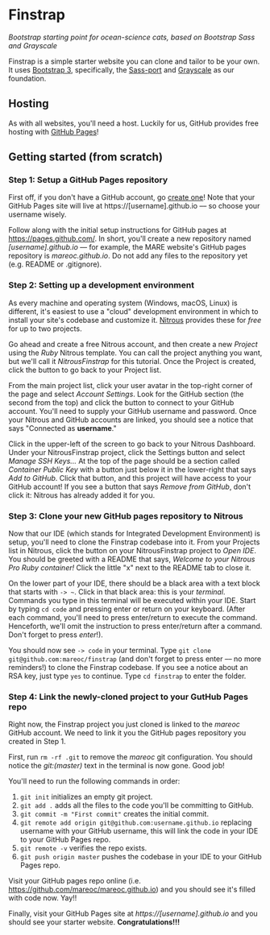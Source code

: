 # Finstrap
_Bootstrap starting point for ocean-science cats, based on Bootstrap Sass and Grayscale_

Finstrap is a simple starter website you can clone and tailor to be your own. It uses [Bootstrap 3](http://getbootstrap.com/), specifically, the [Sass-port](https://github.com/twbs/bootstrap-sass) and [Grayscale](http://startbootstrap.com/template-overviews/grayscale/) as our foundation.

## Hosting
As with all websites, you'll need a host. Luckily for us, GitHub provides free hosting with [GitHub Pages](https://pages.github.com/)!

## Getting started (from scratch)
### Step 1: Setup a GitHub Pages repository
First off, if you don't have a GitHub account, go [create one](https://github.com/join)! Note that your GitHub Pages site will live at https://[username].github.io –– so choose your username wisely.

Follow along with the initial setup instructions for GitHub pages at https://pages.github.com/. In short, you'll create a new repository named _[username].github.io_ –– for example, the MARE website's GitHub pages repository is _mareoc.github.io_. Do not add any files to the repository yet (e.g. README or .gitignore).

### Step 2: Setting up a development environment
As every machine and operating system (Windows, macOS, Linux) is different, it's easiest to use a "cloud" development environment in which to install your site's codebase and customize it. [Nitrous](https://www.nitrous.io/) provides these for _free_ for up to two projects.

Go ahead and create a free Nitrous account, and then create a new _Project_ using the _Ruby_ Nitrous template. You can call the project anything you want, but we'll call it _NitrousFinstrap_ for this tutorial. Once the Project is created, click the button to go back to your Project list.

From the main project list, click your user avatar in the top-right corner of the page and select _Account Settings_. Look for the GitHub section (the second from the top) and click the button to connect to your GitHub account. You'll need to supply your GitHub username and password. Once your Nitrous and GitHub accounts are linked, you should see a notice that says "Connected as __username__."

Click in the upper-left of the screen to go back to your Nitrous Dashboard. Under your NitrousFinstrap project, click the Settings button and select _Manage SSH Keys..._ At the top of the page should be a section called _Container Public Key_ with a button just below it in the lower-right that says _Add to GitHub_. Click that button, and this project will have access to your GitHub account! If you see a button that says _Remove from GitHub_, don't click it: Nitrous has already added it for you.

### Step 3: Clone your new GitHub pages repository to Nitrous
Now that our IDE (which stands for Integrated Development Environment) is setup, you'll need to clone the Finstrap codebase into it. From your Projects list in Nitrous, click the button on your NitrousFinstrap project to _Open IDE_. You should be greeted with a README that says, _Welcome to your Nitrous Pro Ruby container!_ Click the little "x" next to the README tab to close it.

On the lower part of your IDE, there should be a black area with a text block that starts with `-> ~`. Click in that black area: this is your _terminal_. Commands you type in this terminal will be executed within your IDE. Start by typing `cd code` and pressing enter or return on your keyboard. (After each command, you'll need to press enter/return to execute the command. Henceforth, we'll omit the instruction to press enter/return after a command. Don't forget to press _enter_!).

You should now see `-> code` in your terminal. Type `git clone git@github.com:mareoc/finstrap` (and don't forget to press enter –– no more reminders!) to clone the Finstrap codebase. If you see a notice about an RSA key, just type `yes` to continue. Type `cd finstrap` to enter the folder.

### Step 4: Link the newly-cloned project to your GutHub Pages repo
Right now, the Finstrap project you just cloned is linked to the _mareoc_ GitHub account. We need to link it you the GitHub pages repository you created in Step 1.

First, run `rm -rf .git` to remove the _mareoc_ git configuration. You should notice the _git:(master)_ text in the terminal is now gone. Good job!

You'll need to run the following commands in order:
1. `git init` initializes an empty git project.
2. `git add .` adds all the files to the code you'll be committing to GitHub.
3. `git commit -m "First commit"` creates the initial commit.
4. `git remote add origin git@github.com:username.github.io` replacing username with your GitHub username, this will link the code in your IDE to your GitHub Pages repo.
5. `git remote -v` verifies the repo exists.
6. `git push origin master` pushes the codebase in your IDE to your GitHub Pages repo.

Visit your GitHub pages repo online (i.e. https://github.com/mareoc/mareoc.github.io) and you should see it's filled with code now. Yay!!

Finally, visit your GitHub Pages site at _https://[username].github.io_ and you should see your starter website.
__Congratulations!!!__

